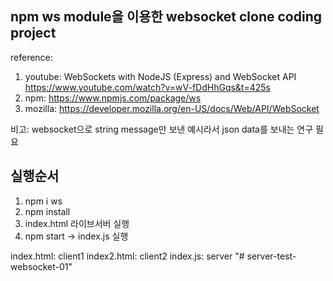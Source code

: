 ## npm ws module을 이용한 websocket clone coding project

reference:

1. youtube: WebSockets with NodeJS (Express) and WebSocket API
   https://www.youtube.com/watch?v=wV-fDdHhGqs&t=425s
2. npm: https://www.npmjs.com/package/ws
3. mozilla: https://developer.mozilla.org/en-US/docs/Web/API/WebSocket

비고:
websocket으로 string message만 보낸 예시라서
json data를 보내는 연구 필요

## 실행순서

1. npm i ws
2. npm install
3. index.html 라이브서버 실행
4. npm start -> index.js 실행

index.html: client1
index2.html: client2
index.js: server
"# server-test-websocket-01" 
